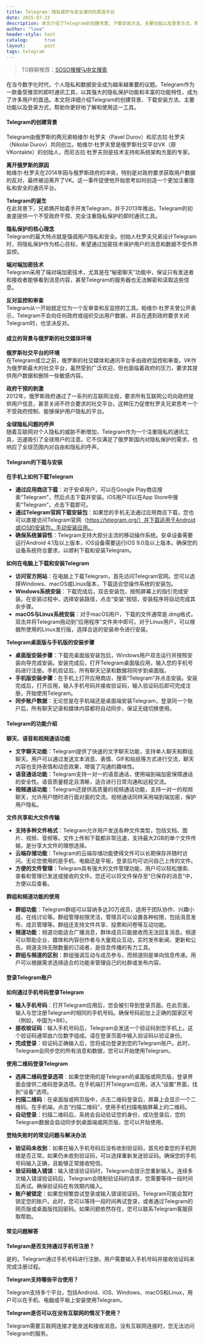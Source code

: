 ```yaml
---
title: Telegram：隐私保护与安全通讯的首选平台
date: 2025-07-23
description: 本文介绍了Telegram的创建背景、下载安装方法、主要功能以及登录方式，帮助用户更好地理解和使用这一注重隐私保护的即时通讯工具。
author: "lvwa"
header-style: text
catalog:      true
layout:       post
tags: telegram
---
```


>TG群聊推荐：[SOSO搜搜🔍中文搜索](https://t.me/lvwapro)

在当今数字化时代，个人隐私和数据安全成为越来越重要的议题。Telegram作为一款备受推崇的即时通讯工具，以其强大的隐私保护功能和丰富的功能特性，成为了许多用户的首选。本文将详细介绍Telegram的创建背景、下载安装方法、主要功能以及登录方式，帮助你更好地了解和使用这一工具。

#### Telegram的创建背景

Telegram由俄罗斯的两兄弟帕维尔·杜罗夫（Pavel Durov）和尼古拉·杜罗夫（Nikolai Durov）共同创立。帕维尔·杜罗夫曾是俄罗斯社交平台VK（原VKontakte）的创始人，而尼古拉·杜罗夫则是技术支持和系统架构方面的专家。

**离开俄罗斯的原因**  
帕维尔·杜罗夫在2014年因与俄罗斯政府的冲突，特别是对政府要求获取用户数据的反对，最终被迫离开了VK。这一事件促使他开始思考如何创造一个更加注重隐私和安全的通讯平台。

**Telegram的诞生**  
在此背景下，兄弟俩开始着手开发Telegram，并于2013年推出。Telegram的初衷是提供一个不受政府干预、完全注重隐私保护的即时通讯工具。

**隐私保护的核心理念**  
Telegram的最大特点就是强调用户隐私和安全。创始人杜罗夫兄弟设计Telegram时，将隐私保护作为核心目标，希望通过加密技术保护用户的消息和数据不受外界监控。

**端对端加密技术**  
Telegram采用了端对端加密技术，尤其是在“秘密聊天”功能中，保证只有发送者和接收者能够看到消息内容，甚至Telegram的服务器也无法解密和读取这些信息。

**反对监控和审查**  
Telegram从一开始就定位为一个反审查和反监控的工具。帕维尔·杜罗夫曾公开表示，Telegram不会向任何政府或组织交出用户数据，并且在遇到政府要求关闭Telegram时，也坚决反对。

#### 成立的背景与俄罗斯的社交媒体环境

**俄罗斯社交平台的环境**  
在Telegram成立之前，俄罗斯的社交媒体和通讯平台多由政府监控和审查。VK作为俄罗斯最大的社交平台，虽然受到广泛欢迎，但也面临着政府的压力，要求其提供用户数据和删除一些敏感内容。

**政府干预的刺激**  
2012年，俄罗斯政府通过了一系列的互联网法规，要求所有互联网公司向政府提供用户信息，甚至关闭不符合要求的社交平台。这种压力促使杜罗夫兄弟思考一个不受政府控制、能够保护用户隐私的平台。

**全球隐私问题的呼声**  
随着互联网对个人隐私的威胁不断增加，Telegram作为一个注重隐私的通讯工具，迅速吸引了全球用户的注意。它不仅满足了俄罗斯国内对隐私保护的需求，也响应了全球范围内对自由和隐私的呼声。

#### Telegram的下载与安装

**在手机上如何下载Telegram**

- **通过应用商店下载**：对于安卓用户，可以在Google Play商店搜索“Telegram”，然后点击下载并安装。iOS用户可以在App Store中搜索“Telegram”，点击下载即可。
- **通过Telegram官网下载安装包**：如果您的手机无法通过应用商店下载，您也可以直接访问Telegram官网（https://telegram.org/）并下载适用于Android或iOS的安装包，手动安装应用。
- **确保系统兼容性**：Telegram支持大部分主流的移动操作系统。安卓设备需要运行Android 4.1及以上版本，iOS设备需要运行iOS 9.0及以上版本。确保您的设备系统符合要求，以顺利下载和安装Telegram。

**如何在电脑上下载和安装Telegram**

- **访问官方网站**：在电脑上下载Telegram，首先访问Telegram官网。您可以选择Windows、macOS或Linux版本，下载适合您操作系统的安装包。
- **Windows系统安装**：下载完成后，双击安装包，按照屏幕上的指引完成安装。在安装过程中，选择安装路径，点击“安装”按钮，安装程序将自动完成其余步骤。
- **macOS与Linux系统安装**：对于macOS用户，下载的文件通常是.dmg格式，双击并将Telegram拖动到“应用程序”文件夹中即可。对于Linux用户，可以根据所使用的Linux发行版，选择合适的安装命令进行安装。

**Telegram桌面版与手机版的安装步骤**

- **桌面版安装步骤**：下载完桌面版安装包后，Windows用户双击运行并按照安装向导完成安装。安装完成后，打开Telegram桌面版应用，输入您的手机号码进行注册。手机验证后，所有聊天记录和数据将同步到桌面版。
- **手机版安装步骤**：在手机上打开应用商店，搜索“Telegram”并点击安装。安装完成后，打开应用，输入手机号码并接收验证码，输入验证码后即可完成注册，开始使用Telegram。
- **同步账户数据**：无论您是在手机端还是桌面端安装Telegram，登录同一个账户后，所有聊天记录和媒体内容都将自动同步，保证无缝切换使用。

#### Telegram的功能介绍

**聊天、语音和视频通话功能**

- **文字聊天功能**：Telegram提供了快速的文字聊天功能，支持单人聊天和群组聊天。用户可以通过发送文本消息、表情、GIF和贴纸等方式进行交流，聊天内容也支持表情和动态效果，增强了沟通的趣味性。
- **语音通话功能**：Telegram支持一对一的语音通话，使用端到端加密保障通话的安全性。语音质量稳定且清晰，适合进行日常沟通和远程交流。
- **视频通话功能**：Telegram还提供高质量的视频通话功能，支持一对一的视频聊天，允许用户随时进行面对面的交流。视频通话同样采用端到端加密，保护用户隐私。

**文件共享和大文件传输**

- **支持多种文件格式**：Telegram允许用户发送各种文件类型，包括文档、图片、视频、音频等。文件上传和下载都非常迅速，支持最大2GB的单个文件传输，是分享大文件的理想选择。
- **云端存储功能**：Telegram的云端存储功能使得文件可以长期保存并随时访问。无论您使用的是手机、电脑还是平板，登录后均可访问自己上传的文件。
- **方便的文件管理**：Telegram具有强大的文件管理功能，用户可以轻松搜索、查看和管理已发送或接收的文件。您还可以将文件保存至“已保存的消息”中，方便以后查看。

**群组和频道功能的使用**

- **群组功能**：Telegram群组可以容纳多达20万成员，适用于团队协作、兴趣小组、在线讨论等。群组管理权限灵活，管理员可以设置各种权限，包括消息发布、成员管理等。群组还支持文件共享、投票和问卷等互动功能。
- **频道功能**：频道功能适合广播消息，群体成员只能接收而无法回复消息。频道可以帮助企业、媒体和内容创作者与大量观众互动，实时发布新闻、更新和公告。频道支持无限数量的订阅者，是信息传播的有力工具。
- **群组与频道的区别**：群组强调互动与成员参与，而频道则是单向信息传递。用户可以根据需求选择适合的功能来管理自己的社群或发布内容。

#### 登录Telegram账户

**如何通过手机号码登录Telegram**

- **输入手机号码**：打开Telegram应用后，您会被引导到登录页面。在此页面，输入与您注册Telegram时相同的手机号码。确保号码前加上正确的国家区号（例如，中国为+86）。
- **接收验证码**：输入手机号码后，Telegram会发送一个验证码到您手机上。这个验证码通常由六位数字组成。请在登录页面中输入验证码以验证身份。
- **完成登录**：验证码正确输入后，您将成功登录到您的Telegram账户。此时，Telegram会同步您的所有消息和数据，您可以开始使用Telegram。

**使用二维码登录Telegram**

- **选择二维码登录选项**：如果您使用的是Telegram的桌面版或网页版，登录界面会提供二维码登录选项。在手机端打开Telegram应用，进入“设置”界面，找到“设备”选项。
- **扫描二维码**：在桌面版或网页版中，点击二维码登录后，屏幕上会显示一个二维码。在手机端，点击“扫描二维码”，使用手机扫描电脑屏幕上的二维码。
- **自动登录**：扫描二维码后，系统会自动验证您的身份，成功登录后，您的Telegram数据会自动同步到桌面端或网页版，您可以开始使用。

**登陆失败时的常见问题与解决办法**

- **验证码未收到**：如果在输入手机号码后没有收到验证码，首先检查您的手机网络是否正常。如果仍未收到验证码，可以选择重新发送验证码。确保您的手机号码输入正确，且能够正常接收短信。
- **验证码输入错误**：输入错误验证码时，Telegram会提示您重新输入。连续多次输入错误验证码后，Telegram会限制验证码的请求，您需要等待一段时间后再试。确保验证码在有效期内输入。
- **账户被锁定**：如果您频繁尝试登录或输入错误验证码，Telegram可能会暂时锁定您的账户。此时，您可以等待一段时间再试登录，或者通过Telegram的网页版或桌面版找回密码。如果问题依然存在，您可以联系Telegram客服获取帮助。

#### 常见问题解答

**Telegram是否支持通过手机号注册？**

是的，Telegram通过手机号码进行注册。用户需要输入手机号码并接收验证码来完成注册过程。

**Telegram支持哪些平台使用？**

Telegram支持多个平台，包括Android、iOS、Windows、macOS和Linux，用户可以在手机、电脑或平板上安装使用Telegram。

**Telegram是否可以在没有互联网的情况下使用？**

Telegram需要互联网连接才能发送和接收消息。没有互联网连接时，您无法访问Telegram的服务。